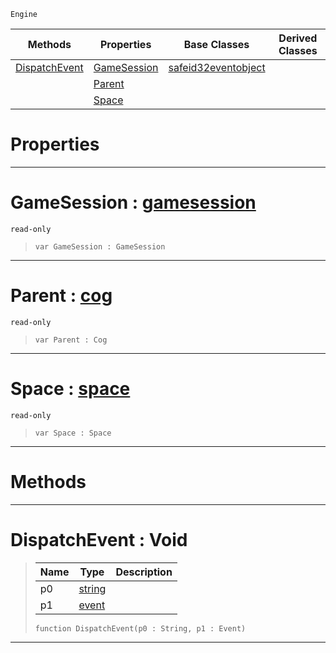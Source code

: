  `Engine`

|Methods|Properties|Base Classes|Derived Classes|
|---|---|---|---|
|[ DispatchEvent](coginitializer.md#dispatchevent-void)|[ GameSession](coginitializer.md#gamesession-zilch-engine)|[safeid32eventobject](safeid32eventobject.md)| |
| |[ Parent](coginitializer.md#parent-zilch-engine-docum)| | |
| |[ Space](coginitializer.md#space-zilch-engine-docume)| | |


 #  Properties


---  
 #  GameSession : [gamesession](gamesession.md)

 `read-only`

> 
> ```TS:Nada
> var GameSession : GameSession


---  
 #  Parent : [cog](cog.md)

 `read-only`

> 
> ```TS:Nada
> var Parent : Cog


---  
 #  Space : [space](space.md)

 `read-only`

> 
> ```TS:Nada
> var Space : Space


---  
 #  Methods


---  
 #  DispatchEvent : Void

> 
> |Name|Type|Description|
> |---|---|---|
> |p0|[string](../nada_base_types/string.md)| |
> |p1|[event](event.md)| |
> ```TS:Nada
> function DispatchEvent(p0 : String, p1 : Event)
> ``` 


---  
 

 